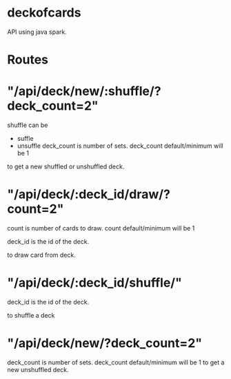 # deckofcards
API using java spark.

# Routes

# "/api/deck/new/:shuffle/?deck_count=2"
shuffle can be 
- suffle
- unsuffle
deck_count is number of sets.
deck_count default/minimum will be 1

to get a new shuffled or unshuffled deck.

# "/api/deck/:deck_id/draw/?count=2"

count is number of cards to draw.
count default/minimum will be 1

deck_id is the id of the deck.

to draw card from deck.

# "/api/deck/:deck_id/shuffle/"
deck_id is the id of the deck.

to shuffle a deck

# "/api/deck/new/?deck_count=2"
deck_count is number of sets.
deck_count default/minimum will be 1
to get a new unshuffled deck.
